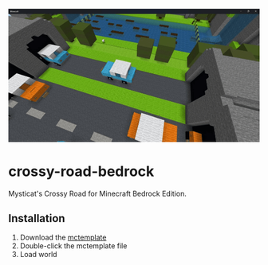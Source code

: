 ![Crossy Road](/crossy-road-bedrock.png)

# crossy-road-bedrock
Mysticat's Crossy Road for Minecraft Bedrock Edition.


## Installation
1. Download the [mctemplate](https://github.com/kirbycope/crossy-road-bedrock/raw/main/crossy-road-bedrock.mctemplate)
1. Double-click the mctemplate file
1. Load world
